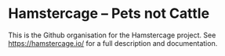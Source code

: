 # Hamstercage – Pets not Cattle

This is the Github organisation for the Hamstercage project. See https://hamstercage.io/ for a full description and documentation.
